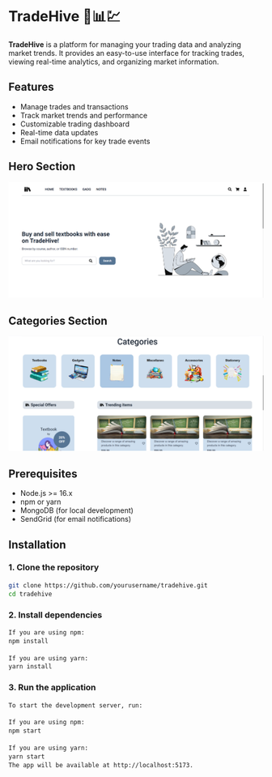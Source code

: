 # TradeHive  🚀📊💹

**TradeHive** is a platform for managing your trading data and analyzing market trends. It provides an easy-to-use interface for tracking trades, viewing real-time analytics, and organizing market information.

## Features

- Manage trades and transactions
- Track market trends and performance
- Customizable trading dashboard
- Real-time data updates
- Email notifications for key trade events

## Hero Section



<img src='./Frontend/src/assets/Images/Hero.png' />


## Categories Section



<img src='./Frontend/src/assets/Images/category.png' />

## Prerequisites

- Node.js >= 16.x
- npm or yarn
- MongoDB (for local development)
- SendGrid (for email notifications)

## Installation

### 1. Clone the repository

```bash
git clone https://github.com/yourusername/tradehive.git
cd tradehive 
```

### 2. Install dependencies

```bash
If you are using npm:
npm install

If you are using yarn:
yarn install
```

### 3. Run the application

```bash
To start the development server, run:

If you are using npm:
npm start

If you are using yarn:
yarn start
The app will be available at http://localhost:5173.
```

